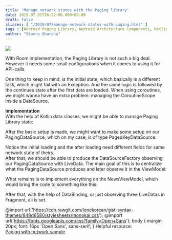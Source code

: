 ```yaml
---
title: 'Manage network states with the Paging library'
date: 2019-07-31T16:22:00.000+02:00
draft: false
aliases: [ "/2019/07/manage-network-states-with-paging.html" ]
tags : [Android Paging Library, Android Architecture Components, Kotlin Coroutines, Kotlin, Android Development]
author: "Stavro Xhardha"
---
```


[![](https://1.bp.blogspot.com/-mJSoCFMzV-8/XUGWcPlTvqI/AAAAAAAAOm8/aJfx9TOsU1sdCTmQh3OOIEEmRmoUSD2gQCLcBGAs/s1600/anastasia-zhenina-DzqkDffa00c-unsplash.jpg)](https://1.bp.blogspot.com/-mJSoCFMzV-8/XUGWcPlTvqI/AAAAAAAAOm8/aJfx9TOsU1sdCTmQh3OOIEEmRmoUSD2gQCLcBGAs/s1600/anastasia-zhenina-DzqkDffa00c-unsplash.jpg)

  
With Room implementation, the Paging Library is not such a big deal. However it needs some small configurations when it comes to using it for API-calls.  
  
One thing to keep in mind, is the initial state, which basically is a different task, which might fail with an Exception. And the same logic is followed by the continues state after the first data are loaded. When using coroutines, we might wanna have an extra problem: managing the CoroutineScope inside a DataSource.  
  
**Implementation**  
With the help of Kotlin data classes, we might be able to manage Paging Library state:  
  
After the basic setup is made, we might want to make some setup on our PagingDataSource, which on my case, is of type PagedKeyDataSource:  
  
Notice the initial loading and the after loading need different fields for same network state of theirs.  
After that, we should be able to produce the DataSourceFactory observing our PagingDataSource with LiveData<NewsDataSource>. The main goal of this is to centralize what the PagingDataSource produces and later observe it in the ViewModel:  
  
What remains is to implement everything on the NewsViewModel, which would bring the code to something like this:  
  
After that, with the help of DataBinding, or just observing three LiveDatas in Fragment, all is set.  
  
@import url('https://cdn.rawgit.com/lonekorean/gist-syntax-themes/848d6580/stylesheets/monokai.css'); @import url('https://fonts.googleapis.com/css?family=Open+Sans'); body { margin: 20px; font: 16px 'Open Sans', sans-serif; } Helpful resource:  
[Paging with network sample](https://github.com/googlesamples/android-architecture-components/tree/master/PagingWithNetworkSample)